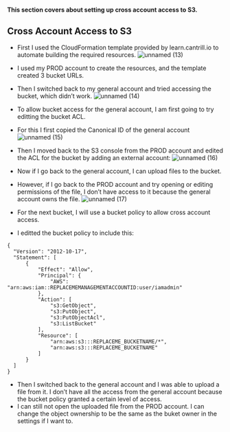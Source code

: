#### This section covers about setting up cross account access to S3.

## Cross Account Access to S3
* First I used the CloudFormation template provided by learn.cantrill.io to automate building the required resources.
![unnamed (13)](https://github.com/yehjuneheo/AWS_HOL/assets/51499085/69683c10-71e6-4a6f-ac3f-43be8e2475d0)

* I used my PROD account to create the resources, and the template created 3 bucket URLs.
* Then I switched back to my general account and tried accessing the bucket, which didn’t work.
![unnamed (14)](https://github.com/yehjuneheo/AWS_HOL/assets/51499085/dacea308-4fe7-4264-a0f3-24d8cbb4433c)

* To allow bucket access for the general account, I am first going to try editting the bucket ACL.
* For this I first copied the Canonical ID of the general account
![unnamed (15)](https://github.com/yehjuneheo/AWS_HOL/assets/51499085/677c7fd8-0b46-45f5-808c-d343f0ee79d7)

* Then I moved back to the S3 console from the PROD account and edited the ACL for the bucket by adding an external account:
![unnamed (16)](https://github.com/yehjuneheo/AWS_HOL/assets/51499085/d407a667-8326-4c04-84cd-e9e83949ce21)

* Now if I go back to the general account, I can upload files to the bucket.
* However, if I go back to the PROD account and try opening or editing permissions of the file, I don’t have access to it because the general account owns the file.
![unnamed (17)](https://github.com/yehjuneheo/AWS_HOL/assets/51499085/8b12fec0-05ab-47d4-bb65-d591ae3d9656)

* For the next bucket, I will use a bucket policy to allow cross account access.
* I editted the bucket policy to include this:
````
{
  "Version": "2012-10-17",
  "Statement": [
      {
          "Effect": "Allow",
          "Principal": {
              "AWS": "arn:aws:iam::REPLACEMEMANAGEMENTACCOUNTID:user/iamadmin"
          },
          "Action": [
              "s3:GetObject",
              "s3:PutObject",
              "s3:PutObjectAcl",
              "s3:ListBucket"
          ],
          "Resource": [
              "arn:aws:s3:::REPLACEME_BUCKETNAME/*",
              "arn:aws:s3:::REPLACEME_BUCKETNAME"
          ]
      }
  ]
}
````

* Then I switched back to the general account and I was able to upload a file from it. I don’t have all the access from the general account because the bucket policy granted a certain level of access.
* I can still not open the uploaded file from the PROD account. I can change the object ownership to be the same as the buket owner in the settings if I want to.

